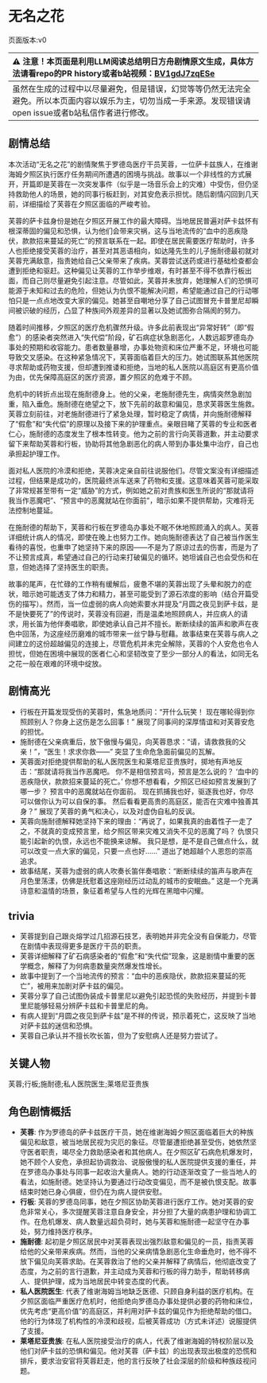 # 无名之花
页面版本:v0
 

| :warning: 注意！本页面是利用LLM阅读总结明日方舟剧情原文生成，具体方法请看repo的PR history或者b站视频：[BV1gdJ7zqESe](https://www.bilibili.com/video/BV1gdJ7zqESe/)         |
|:----------------------------|
| 虽然在生成的过程中以尽量避免，但是错误，幻觉等等仍然无法完全避免。所以本页面内容以娱乐为主，切勿当成一手来源。发现错误请open issue或者b站私信作者进行修改。|



## 剧情总结
本次活动“无名之花”的剧情聚焦于罗德岛医疗干员芙蓉，一位萨卡兹族人，在维谢海姆夕照区执行医疗任务期间所遭遇的困境与挑战。故事以一个非线性的方式展开，开篇即是芙蓉在一次突发事件（似乎是一场音乐会上的灾难）中受伤，但仍坚持救助他人的场景，她的同事行板赶到，对其安危表示担忧。随后剧情闪回到几天前，详细描绘了芙蓉在夕照区面临的严峻考验。

芙蓉的萨卡兹身份是她在夕照区开展工作的最大障碍。当地居民普遍对萨卡兹怀有根深蒂固的偏见和恐惧，认为他们会带来灾祸，这与当地流传的“血中的恶疾隐伏，款款招来蔓延的死亡”的预言联系在一起。即使在居民需要医疗帮助时，许多人也拒绝接受芙蓉的治疗，甚至对其恶语相向，如达隆先生的儿子施耐德最初就对芙蓉充满敌意，指责她给自己父亲带来了疾病。芙蓉尝试送药或进行基础检查都会遭到拒绝和驱赶。这种偏见让芙蓉的工作举步维艰，有时甚至不得不依靠行板出面，而自己则尽量避免引起注意。尽管如此，芙蓉并未放弃，她理解人们的恐惧可能源于未知和过去的危险，但她认为仇恨不能解决问题，希望能通过自己的行动哪怕只是一点点地改变大家的偏见。她甚至自嘲地分享了自己试图冒充卡普里尼却瞬间被识破的经历，凸显了种族间外观差异的显著以及她试图弥合隔阂的努力。

随着时间推移，夕照区的医疗危机骤然升级。许多此前表现出“异常好转”（即“假愈”）的感染者突然进入“失代偿”阶段，矿石病症状急剧恶化，人数远超罗德岛办事处的预期和收容能力。患者数量暴增，办事处物资和床位严重不足，环境也可能导致交叉感染。在这种紧急情况下，芙蓉面临着巨大的压力。她试图联系其他医院寻求帮助或药物支援，但却遭到推诿和拒绝，当地的私人医院以高庭区有更高价值为由，优先保障高庭区的医疗资源，置夕照区的危难于不顾。

危机中的转折点出现在施耐德身上。他的父亲，老施耐德先生，病情突然急剧加重，陷入垂危。施耐德在绝望之下，放下先前的敌意和偏见，恳求芙蓉医生施救。芙蓉立刻前往，对老施耐德进行了紧急处理，暂时稳定了病情，并向施耐德解释了“假愈”和“失代偿”的原理以及接下来的护理重点。亲眼目睹了芙蓉的专业和医者仁心，施耐德的态度发生了根本性转变。他为之前的言行向芙蓉道歉，并主动要求留下来帮助芙蓉和行板，协助将其他急剧恶化的病人带到办事处集中治疗，自己也承担起护理工作。

面对私人医院的冷漠和拒绝，芙蓉决定亲自前往说服他们。尽管文案没有详细描述过程，但结果是成功的，医院最终派车送来了药物和支援。这意味着芙蓉可能采取了非常规甚至带有一定“威胁”的方式，例如她之前对贵族和医生所说的“那就请将我当作恶魔吧”、“预言中的恶魔就站在你面前”，暗示如果不提供帮助，灾难将无法控制地蔓延。

在施耐德的帮助下，芙蓉和行板在罗德岛办事处不眠不休地照顾涌入的病人。芙蓉详细统计病人的情况，即使在晚上也努力工作。她向施耐德表达了自己被当作医生看待的喜悦，也重申了她坚持下来的原因——不是为了原谅过去的伤害，而是为了不让预言成真，希望通过自己的行动来打破偏见的循环。她坦诚自己也会受伤和在意，但她选择了坚持医生的职责。

故事的尾声，在忙碌的工作稍有缓解后，疲惫不堪的芙蓉出现了头晕和脱力的症状，暗示她可能透支了体力和精力，甚至可能受到了源石浓度的影响（结合开篇受伤的描写）。然而，当一位虚弱的病人向她索要水并提及“月圆之夜见到萨卡兹，是不是快要死了”的传说时，芙蓉没有回避，而是温柔地照顾病人，并应病人的请求，用长笛为他伴奏唱歌，即使她承认自己并不擅长。断断续续的笛声和歌声在夜色中回荡，为这座经历磨难的城市带来一丝宁静与慰藉。故事结束在芙蓉与病人之间建立的这份超越偏见的连接上，尽管危机并未完全解除，芙蓉的个人安危也令人担忧，但她在困境中展现的医者仁心和坚韧改变了至少一部分人的看法，如同无名之花一般在艰难的环境中绽放。
## 剧情高光
- 行板在开篇发现受伤的芙蓉时，焦急地质问：“开什么玩笑！ 现在哪轮得到你照顾别人？你身上这伤是怎么回事！” 展现了同事间的深厚情谊和对芙蓉安危的担忧。
- 施耐德在父亲病重后，放下傲慢与偏见，向芙蓉恳求：“请，请救救我的父亲！”，“医生！求求你救——” 突显了生命危急面前偏见的瓦解。
- 芙蓉面对拒绝提供帮助的私人医院医生和莱塔尼亚贵族时，掷地有声地反击：“那就请将我当作恶魔吧。 你不是相信预言吗，预言是怎么说的？ ‘血中的恶疾隐伏，款款招来蔓延的死亡。’ 你想不想看看，夕照区已经如预言发展到了哪一步？ 预言中的恶魔就站在你面前。 现在抓捕我也好，驱逐我也好，你尽可以做你认为可以自保的事。 然后看看更高贵的高庭区，能否在灾难中独善其身？” 展现了芙蓉的勇气和决心，以及对虚伪自私的反讽。
- 芙蓉向施耐德解释她坚持下来的理由：“再说了，如果我真的由着性子一走了之，不就真的变成预言里，给夕照区带来灾难又消失不见的恶魔了吗？ 仇恨只能引起新的仇恨，永远也不能换来谅解。 我只是想，是不是自己做点什么，就可以改变一点大家的偏见，只要一点也好......” 道出了她超越个人恩怨的崇高追求。
- 故事结尾，芙蓉为虚弱的病人吹奏长笛伴奏唱歌：“断断续续的笛声与歌声在月色里荡漾，仿佛是抚慰着这座刚经历过动乱的城市的安眠曲。” 这是一个充满诗意和温情的场景，象征着希望与人性的光辉在黑暗中闪耀。
## trivia
- 芙蓉提到自己跟炎熔学过几招源石技艺，表明她并非完全没有自保能力，尽管在剧情中表现得更多是医疗干员的职责。
- 芙蓉详细解释了矿石病感染者的“假愈”和“失代偿”现象，这是剧情中重要的医学概念，解释了为何病患数量突然爆发性增长。
- 故事中提到了一个当地流传的预言：“血中的恶疾隐伏，款款招来蔓延的死亡”，被用来加剧对萨卡兹的偏见。
- 芙蓉分享了自己试图伪装成卡普里尼以避免引起恐慌的失败经历，并提到卡普里尼能够轻易分辨萨卡兹和卡普里尼的角。
- 有病人提到“月圆之夜见到萨卡兹”是不祥的传说，预示着死亡，这反映了当地对萨卡兹的迷信和恐惧。
- 芙蓉自己承认并不擅长吹长笛，但为了安慰病人还是努力尝试了。
## 关键人物
芙蓉;行板;施耐德;私人医院医生;莱塔尼亚贵族
## 角色剧情概括
-   **芙蓉**: 作为罗德岛的萨卡兹医疗干员，她在维谢海姆夕照区面临着巨大的种族偏见和敌意，被当地居民视为灾厄的象征。尽管屡遭拒绝甚至受伤，她依然坚守医者职责，竭尽全力救助感染者和其他病人。在夕照区矿石病危机爆发时，她不顾个人安危，承担起协调救治、说服傲慢的私人医院提供支援的重任，并在罗德岛办事处与同事一起收治大量病人。她的行动逐渐改变了一些当地人的看法，如施耐德。她坚持认为要通过行动改变偏见，而不是被仇恨支配。故事结束时她已身心俱疲，但仍在为病人提供安慰。
-   **行板**: 芙蓉的罗德岛同事，她在夕照区协助芙蓉进行医疗工作。她对芙蓉的安危非常关心，多次提醒芙蓉注意自身安全，并分担了大量的病患护理和协调工作。在危机爆发、病人数量远超负荷时，她与芙蓉和施耐德一起坚守在办事处，努力维持医疗秩序。
-   **施耐德**: 起初是夕照区居民中对芙蓉表现出强烈敌意和偏见的一员，指责芙蓉给他的父亲带来疾病。然而，当他的父亲病情急剧恶化生命垂危时，他不得不放下偏见向芙蓉求助。在芙蓉救治了他的父亲并解释了病情后，他彻底改变了态度，为之前的言行道歉，并主动成为芙蓉和行板的得力助手，帮助转移病人、提供护理，成为当地居民中转变态度的代表。
-   **私人医院医生**: 代表了维谢海姆当地缺乏医德、只顾自身利益的医疗机构。在夕照区面临严重医疗危机时，他拒绝向罗德岛办事处提供必要的药物和床位，优先考虑“更高价值”的高庭区，并利用对萨卡兹的偏见作为拒绝帮助的借口。他的行为体现了机构性的冷漠和歧视，后被芙蓉成功（方式未详述）说服提供了支援。
-   **莱塔尼亚贵族**: 在私人医院接受治疗的病人，代表了维谢海姆的特权阶层以及他们对萨卡兹的恐惧和偏见。他对芙蓉（萨卡兹）的出现表现出极度的恐慌和排斥，要求治安官将芙蓉赶走，他的言行反映了社会深层的阶级和种族歧视问题。